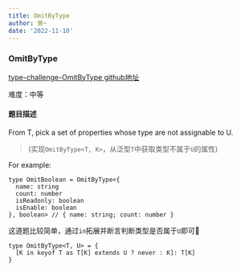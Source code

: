 ```yaml
---
title: OmitByType
author: 萧~
date: '2022-11-10'
---
```


### OmitByType

[type-challenge-OmitByType github地址](https://github.com/type-challenges/type-challenges/blob/main/questions/02852-medium-omitbytype/README.md)

难度：中等

#### 题目描述

From T, pick a set of properties whose type are not assignable to U.

>(实现```OmitByType<T, K>```，从泛型```T```中获取类型不属于```U```的属性)

For example:
```
type OmitBoolean = OmitByType<{
  name: string
  count: number
  isReadonly: boolean
  isEnable: boolean
}, boolean> // { name: string; count: number }
```

这道题比较简单，通过```in```拓展并断言判断类型是否属于```U```即可🤔
```
type OmitByType<T, U> = {
  [K in keyof T as T[K] extends U ? never : K]: T[K]
}
```